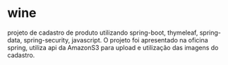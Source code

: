 # wine
projeto de cadastro de produto utilizando spring-boot, thymeleaf, spring-data, spring-security, javascript. O projeto foi apresentado na oficina spring, utiliza api da AmazonS3 para upload e utilização das imagens do cadastro.
